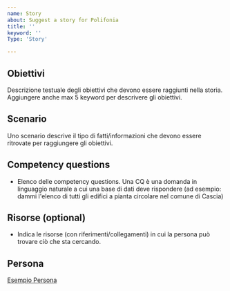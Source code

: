 ```yaml
---
name: Story
about: Suggest a story for Polifonia
title: ''
keyword: ''
Type: 'Story'

---
```


## Obiettivi
Descrizione testuale degli obiettivi che devono essere raggiunti nella storia. Aggiungere anche max 5 keyword per descrivere gli obiettivi.

## Scenario
Uno scenario descrive il tipo di fatti/informazioni che devono essere ritrovate per raggiungere gli obiettivi. 

## Competency questions
- Elenco delle competency questions. Una CQ è una domanda in linguaggio naturale a cui una base di dati deve rispondere (ad esempio: dammi l'elenco di tutti gli edifici a pianta circolare nel comune di Cascia)

## Risorse (optional)
- Indica le risorse (con riferimenti/collegamenti) in cui la persona può trovare ciò che sta cercando.

## Persona
[Esempio Persona](https://github.com/read-project/stories/blob/main/Persona/Esempio.md) 
